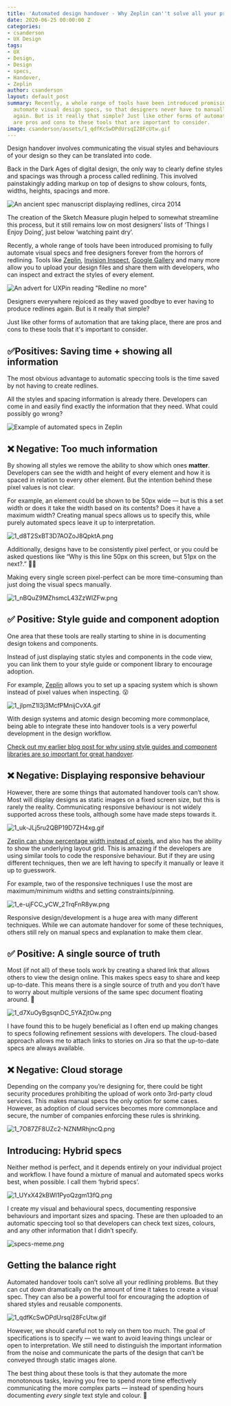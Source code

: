 ```yaml
---
title: 'Automated design handover - Why Zeplin can''t solve all your problems '
date: 2020-06-25 00:00:00 Z
categories:
- csanderson
- UX Design
tags:
- UX
- Design,
- Design
- specs,
- Handover,
- Zeplin
author: csanderson
layout: default_post
summary: Recently, a whole range of tools have been introduced promising to fully
  automate visual design specs, so that designers never have to manually create specs
  again. But is it really that simple? Just like other forms of automation, there
  are pros and cons to these tools that are important to consider.
image: csanderson/assets/1_qdfKcSwDPdUrsqI28FcUtw.gif
---
```


Design handover involves communicating the visual styles and behaviours of your design so they can be translated into code.

Back in the Dark Ages of digital design, the only way to clearly define styles and spacings was through a process called redlining. This involved painstakingly adding markup on top of designs to show colours, fonts, widths, heights, spacings and more.

![An ancient spec manuscript displaying redlines, circa 2014]({{site.baseurl}}/csanderson/assets/1_t9TJ-TZekDDOg5D2nrLrrQ.png)

The creation of the Sketch Measure plugin helped to somewhat streamline this process, but it still remains low on most designers’ lists of ‘Things I Enjoy Doing’, just below ‘watching paint dry’.

Recently, a whole range of tools have been introduced promising to fully automate visual specs and free designers forever from the horrors of redlining. Tools like [Zeplin](https://zeplin.io/), [Invision Inspect](https://www.invisionapp.com/feature/inspect/), [Google Gallery](https://material.io/resources/gallery/) and many more allow you to upload your design files and share them with developers, who can inspect and extract the styles of every element.

![An advert for UXPin reading "Redline no more"]({{site.baseurl}}/csanderson/assets/0_PWD0c7R7QbvdBiDR.jpg)

Designers everywhere rejoiced as they waved goodbye to ever having to produce redlines again. But is it really that simple?

Just like other forms of automation that are taking place, there are pros and cons to these tools that it's important to consider.


##  ✅Positives: Saving time + showing all information

The most obvious advantage to automatic speccing tools is the time saved by not having to create redlines.

All the styles and spacing information is already there. Developers can come in and easily find exactly the information that they need. What could possibly go wrong?

![Example of automated specs in Zeplin]({{site.baseurl}}/csanderson/assets/1_44tZr4q9dwpem3f781bdKg.png)


## ❌ Negative: Too much information

By showing all styles we remove the ability to show which ones **matter**. Developers can see the width and height of every element and how it is spaced in relation to every other element. But the intention behind these pixel values is not clear. 

For example, an element could be shown to be 50px wide — but is this a set width or does it take the width based on its contents? Does it have a maximum width? Creating manual specs allows us to specify this, while purely automated specs leave it up to interpretation.

![1_d8T2SxBT3D7AOZoJ8QpktA.png]({{site.baseurl}}/csanderson/assets/1_d8T2SxBT3D7AOZoJ8QpktA.png)

Additionally, designs have to be consistently pixel perfect, or you could be asked questions like “Why is this line 50px on this screen, but 51px on the next?.” 🤦‍♀️

Making every single screen pixel-perfect can be more time-consuming than just doing the visual specs manually.

![1_nBQuZ9MZhsmcL43ZzWIZFw.png]({{site.baseurl}}/csanderson/assets/1_nBQuZ9MZhsmcL43ZzWIZFw.png)


## ✅ Positive: Style guide and component adoption

One area that these tools are really starting to shine in is documenting design tokens and components.

Instead of just displaying static styles and components in the code view, you can link them to your style guide or component library to encourage adoption.

For example, [Zeplin](https://support.zeplin.io/en/articles/3870712-creating-your-spacing-system) allows you to set up a spacing system which is shown instead of pixel values when inspecting. 😮

![1_jlpmZ1I3j3McfPMnijCvXA.gif]({{site.baseurl}}/csanderson/assets/1_jlpmZ1I3j3McfPMnijCvXA.gif)

With design systems and atomic design becoming more commonplace, being able to integrate these into handover tools is a very powerful development in the design workflow.

[Check out my earlier blog post for why using style guides and component libraries are so important for great handover](https://blog.scottlogic.com/2020/05/29/specstravaganza.html).


## ❌ Negative: Displaying responsive behaviour

However, there are some things that automated handover tools can’t show. Most will display designs as static images on a fixed screen size, but this is rarely the reality. Communicating responsive behaviour is not widely supported across these tools, although some have made steps towards it.

![1_uk-JLj5ru2QBP19D7ZH4xg.gif]({{site.baseurl}}/csanderson/assets/1_uk-JLj5ru2QBP19D7ZH4xg.gif)

[Zeplin can show percentage width instead of pixels](https://blog.zeplin.io/measuring-distances-in-percentage-units-in-zeplin-4fc7756ecb68), and also has the ability to show the underlying layout grid. This is amazing if the developers are using similar tools to code the responsive behaviour. But if they are using different techniques, then we are left having to specify it manually or leave it up to guesswork.

For example, two of the responsive techniques I use the most are maximum/minimum widths and setting constraints/pinning.

![1_e-ujFCC_yCW_2TrqFnR8yw.png]({{site.baseurl}}/csanderson/assets/1_e-ujFCC_yCW_2TrqFnR8yw.png)

Responsive design/development is a huge area with many different techniques. While we can automate handover for some of these techniques, others still rely on manual specs and explanation to make them clear.


## ✅ Positive: A single source of truth

Most (if not all) of these tools work by creating a shared link that allows others to view the design online. This makes specs easy to share and keep up-to-date. This means there is a single source of truth and you don’t have to worry about multiple versions of the same spec document floating around. 🙌

![1_d7XuOyBgsqnDC_5YAZjtOw.png]({{site.baseurl}}/csanderson/assets/1_d7XuOyBgsqnDC_5YAZjtOw.png)

I have found this to be hugely beneficial as I often end up making changes to specs following refinement sessions with developers. The cloud-based approach allows me to attach links to stories on Jira so that the up-to-date specs are always available.


## ❌ Negative: Cloud storage

Depending on the company you’re designing for, there could be tight security procedures prohibiting the upload of work onto 3rd-party cloud services. This makes manual specs the only option for some cases. However, as adoption of cloud services becomes more commonplace and secure, the number of companies enforcing these rules is shrinking.

![1_7O87ZF8UZc2-NZNMRhjncQ.png]({{site.baseurl}}/csanderson/assets/1_7O87ZF8UZc2-NZNMRhjncQ.png)


## Introducing: Hybrid specs

Neither method is perfect, and it depends entirely on your individual project and workflow. I have found a mixture of manual and automated specs works best, when possible. I call them ‘hybrid specs’.

![1_UYxX42kBWl1PyoQzgm13fQ.png]({{site.baseurl}}/csanderson/assets/1_UYxX42kBWl1PyoQzgm13fQ.png)

I create my visual and behavioural specs, documenting responsive behaviours and important sizes and spacing. These are then uploaded to an automatic speccing tool so that developers can check text sizes, colours, and any other information that I didn’t specify.

![specs-meme.png]({{site.baseurl}}/csanderson/assets/specs-meme.png)


## Getting the balance right

Automated handover tools can’t solve all your redlining problems. But they can cut down dramatically on the amount of time it takes to create a visual spec. They can also be a powerful tool for encouraging the adoption of shared styles and reusable components.

![1_qdfKcSwDPdUrsqI28FcUtw.gif]({{site.baseurl}}/csanderson/assets/1_qdfKcSwDPdUrsqI28FcUtw.gif)

However, we should careful not to rely on them too much. The goal of specifications is to specify — we want to avoid leaving things unclear or open to interpretation. We still need to distinguish the important information from the noise and communicate the parts of the design that can’t be conveyed through static images alone.

The best thing about these tools is that they automate the more monotonous tasks, leaving you free to spend more time effectively communicating the more complex parts — instead of spending hours documenting _every single_ text style and colour. 🎉
